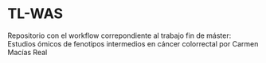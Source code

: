 # TL-WAS
Repositorio con el workflow correpondiente al trabajo fin de máster: Estudios ómicos de fenotipos intermedios en cáncer colorrectal por Carmen Macías Real


